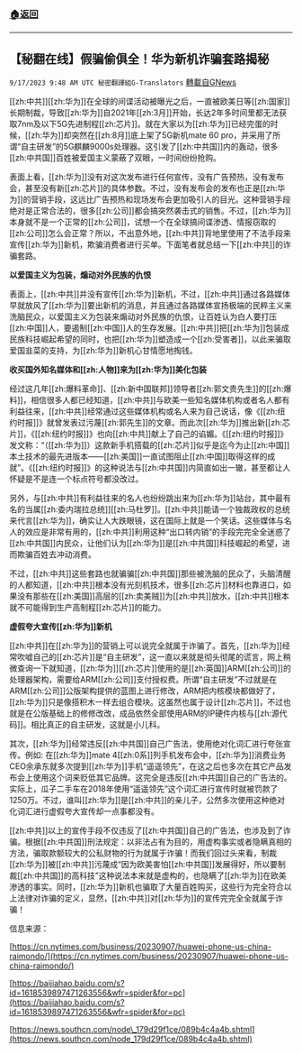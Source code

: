###  [:house:返回](README.md)
---


## 【秘翻在线】假骗偷俱全！华为新机诈骗套路揭秘
`9/17/2023 9:48 AM UTC 秘密翻譯組G-Translators` [轉載自GNews](https://gnews.org/articles/1701992)

[[zh:中共]][[zh:华为]]在全球的间谍活动被曝光之后，一直被欧美日等[[zh:国家]]长期制裁，导致[[zh:华为]]自2021年[[zh:3月]]开始，长达2年多时间里都无法获取7nm及以下5G先进制程[[zh:芯片]]。就在大家以为[[zh:华为]]已经完蛋的时候，[[zh:华为]]却突然在[[zh:8月]]底上架了5G新机mate 60 pro，并采用了所谓“自主研发”的5G麒麟9000s处理器。这引发了[[zh:中共国]]内的轰动，很多[[zh:中共国]]百姓被爱国主义蒙蔽了双眼，一时间纷纷抢购。

表面上看，[[zh:华为]]没有对这次发布进行任何宣传，没有广告预热，没有发布会，甚至没有新[[zh:芯片]]的具体参数。不过，没有发布会的发布也正是[[zh:华为]]的营销手段，这远比广告预热和现场发布会更加吸引人的目光。这种营销手段绝对是正常合法的，很多[[zh:公司]]都会搞突然袭击式的销售。不过，[[zh:华为]]本身就不是一个正常的[[zh:公司]]，试想一个在全球搞间谍渗透、情报窃取的[[zh:公司]]怎么会正常？所以，不出意外地，[[zh:中共]]背地里使用了不法手段来宣传[[zh:华为]]新机，欺骗消费者进行买单。下面笔者就总结一下[[zh:中共]]的诈骗套路。

**以爱国主义为包装，煽动对外民族的仇恨**

表面上，[[zh:中共]]并没有宣传[[zh:华为]]新机，不过，[[zh:中共]]通过各路媒体早就放风了[[zh:华为]]要出新机的消息，并且通过各路媒体宣扬极端的民粹主义来洗脑民众，以爱国主义为包装来煽动对外民族的仇恨，让百姓认为白人要打压[[zh:中国]]人，要遏制[[zh:中国]]人的生存发展。[[zh:中共]]把[[zh:华为]]包装成民族科技崛起希望的同时，也把[[zh:华为]]塑造成一个[[zh:受害者]]，以此来骗取爱国韭菜的支持，为[[zh:华为]]新机心甘情愿地掏钱。

**收买国外知名媒体和[[zh:人物]]来为[[zh:华为]]美化包装**

经过这几年[[zh:爆料革命]]、[[zh:新中国联邦]]领导者[[zh:郭文贵先生]]的[[zh:爆料]]，相信很多人都已经知道，[[zh:中共]]与欧美一些知名媒体机构或者名人都有利益往来，[[zh:中共]]经常通过这些媒体机构或名人来为自己说话，像《[[zh:纽约时报]]》就曾发表过污蔑[[zh:郭先生]]的文章。而此次[[zh:华为]]推出新[[zh:芯片]]，《[[zh:纽约时报]]》也向[[zh:中共]]献上了自己的谄媚。《[[zh:纽约时报]]》发文称：“（[[zh:华为]]）这款新手机搭载的[[zh:芯片]]似乎是迄今为止[[zh:中国]]本土技术的最先进版本——[[zh:美国]]一直试图阻止[[zh:中国]]取得这样的成就”。《[[zh:纽约时报]]》的这种说法与[[zh:中共国]]内简直如出一辙，甚至都让人怀疑是不是连一个标点符号都没改过。

另外，与[[zh:中共]]有利益往来的名人也纷纷跳出来为[[zh:华为]]站台，其中最有名的当属[[zh:委内瑞拉总统]][[zh:马杜罗]]。[[zh:中共]]能请一个独裁政权的总统来代言[[zh:华为]]，确实让人大跌眼镜，这在国际上就是一个笑话。这些媒体与名人的效应是非常有用的，[[zh:中共]]利用这种“出口转内销”的手段完完全全迷惑了[[zh:中共国]]内民众，让他们认为[[zh:华为]]是[[zh:中共国]]科技崛起的希望，进而欺骗百姓去冲动消费。

不过，[[zh:中共]]这些套路也就骗骗[[zh:中共国]]那些被洗脑的民众了，头脑清醒的人都知道，[[zh:中共]]根本没有光刻机技术，很多[[zh:芯片]]材料也靠进口，如果没有那些在[[zh:美国]]高层的[[zh:卖美贼]]为[[zh:中共]]放水，[[zh:中共]]根本就不可能得到生产高制程[[zh:芯片]]的能力。

**虚假夸大宣传[[zh:华为]]新机**

[[zh:中共]]在[[zh:华为]]的营销上可以说完全就属于诈骗了。首先，[[zh:华为]]经常吹嘘自己的[[zh:芯片]]是“自主研发”，这一直以来就是彻头彻尾的谎言，网上稍微查询一下就知道，[[zh:华为]][[zh:芯片]]使用的是[[zh:英国]]ARM[[zh:公司]]的处理器架构，需要给ARM[[zh:公司]]支付授权费。所谓“自主研发”不过就是在ARM[[zh:公司]]公版架构提供的蓝图上进行修改，ARM把内核模块都做好了，[[zh:华为]]只是像搭积木一样去组合模块。这虽然也属于设计[[zh:芯片]]，不过也就是在公版基础上的修修改改，成品依然全部使用ARM的IP硬件内核与[[zh:源代码]]。相比真正的自主研发，这就是小儿科。

其次，[[zh:华为]]经常违反[[zh:中共国]]自己广告法，使用绝对化词汇进行夸张宣传。例如: 在[[zh:华为]]mate 4[[zh:0系]]列手机发布会中，[[zh:华为]]消费业务CEO余承东就多次提到[[zh:华为]]手机“遥遥领先”，在这之后也多次在其它产品发布会上使用这个词来贬低其它品牌。这完全是违反[[zh:中共国]]自己的广告法的。实际上，瓜子二手车在2018年使用“遥遥领先”这个词汇进行宣传时就被罚款了1250万。不过，谁叫[[zh:华为]]是[[zh:中共]]的亲儿子，公然多次使用这种绝对化词汇进行虚假夸大宣传却一点事都没有。

[[zh:中共]]以上的宣传手段不仅违反了[[zh:中共国]]自己的广告法，也涉及到了诈骗。根据[[zh:中共国]]刑法规定：以非法占有为目的，用虚构事实或者隐瞒真相的方法，骗取款额较大的公私财物的行为就属于诈骗！而我们回过头来看，制裁[[zh:华为]]被[[zh:中共]]污蔑成“因为欧美害怕[[zh:中共国]]发展得好，所以要制裁[[zh:中共国]]的高科技”这种说法本来就是虚构的，也隐瞒了[[zh:华为]]在欧美渗透的事实。同时，[[zh:华为]]新机也骗取了大量百姓购买，这些行为完全符合以上法律对诈骗的定义，显然，[[zh:中共]]对[[zh:华为]]的宣传完完全全就属于诈骗！ 

信息来源：

[https://cn.nytimes.com/business/20230907/huawei-phone-us-china-raimondo/](https://cn.nytimes.com/business/20230907/huawei-phone-us-china-raimondo/)

[https://baijiahao.baidu.com/s?id=1618539897471263556&wfr=spider&for=pc](https://baijiahao.baidu.com/s?id=1618539897471263556&wfr=spider&for=pc)

[https://news.southcn.com/node\_179d29f1ce/089b4c4a4b.shtml](https://news.southcn.com/node_179d29f1ce/089b4c4a4b.shtml)
